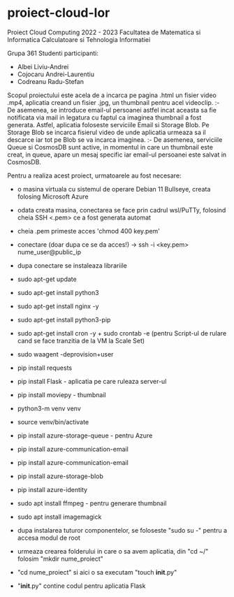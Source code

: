 # proiect-cloud-lor
Proiect Cloud Computing 2022 - 2023
Facultatea de Matematica si Informatica
Calculatoare si Tehnologia Informatiei

Grupa 361
Studenti participanti:
- Albei Liviu-Andrei
- Cojocaru Andrei-Laurentiu
- Codreanu Radu-Stefan

Scopul proiectului este acela de a incarca pe pagina .html un fisier video .mp4, aplicatia creand un fisier .jpg, un thumbnail pentru acel videoclip.
:-
  De asemenea, se introduce email-ul persoanei astfel incat aceasta sa fie notificata via mail in legatura cu faptul ca imaginea thumbnail a fost generata.
  Astfel, aplicatia foloseste serviciile Email si Storage Blob. Pe Storage Blob se incarca fisierul video de unde aplicatia urmeaza sa il descarce iar tot pe Blob se va incarca imaginea.
  :-
  De asemenea, serviciile Queue si CosmosDB sunt active, in momentul in care un thumbnail este creat, in queue, apare un mesaj specific iar email-ul persoanei este salvat in CosmosDB.


Pentru a realiza acest proiect, urmatoarele au fost necesare:
- o masina virtuala cu sistemul de operare Debian 11 Bullseye, creata folosing Microsoft Azure
- odata creata masina, conectarea se face prin cadrul wsl/PuTTy, folosind cheia SSH <.pem> ce a fost generata automat
- cheia .pem primeste acces 'chmod 400 key.pem'
- conectare (doar dupa ce se da acces!) -> ssh -i <key.pem> nume_user@public_ip
- dupa conectare se instaleaza librariile
- sudo apt-get update
- sudo apt-get install python3
- sudo apt-get install nginx -y
- sudo apt-get install python3-pip
- sudo apt-get install cron -y  + sudo crontab -e (pentru Script-ul de rulare cand se face tranzitia de la VM la Scale Set)
- sudo waagent -deprovision+user
- pip install requests
- pip install Flask - aplicatia pe care ruleaza server-ul
- pip install moviepy - thumbnail
- python3-m venv venv
- source venv/bin/activate
- pip install azure-storage-queue - pentru Azure
- pip install  azure-communication-email
- pip install  azure-communication-email
- pip install azure-storage-blob 
- pip install azure-identity
- sudo apt install ffmpeg - pentru generare thumbnail
- sudo apt install imagemagick

- dupa instalarea tuturor componentelor, se foloseste "sudo su -" pentru a accesa modul de root
- urmeaza crearea folderului in care o sa avem aplicatia, din "cd ~/" folosim "mkdir nume_proiect"
- "cd nume_proiect" si aici o sa executam "touch __init__.py"
- "__init__.py" contine codul pentru aplicatia Flask
